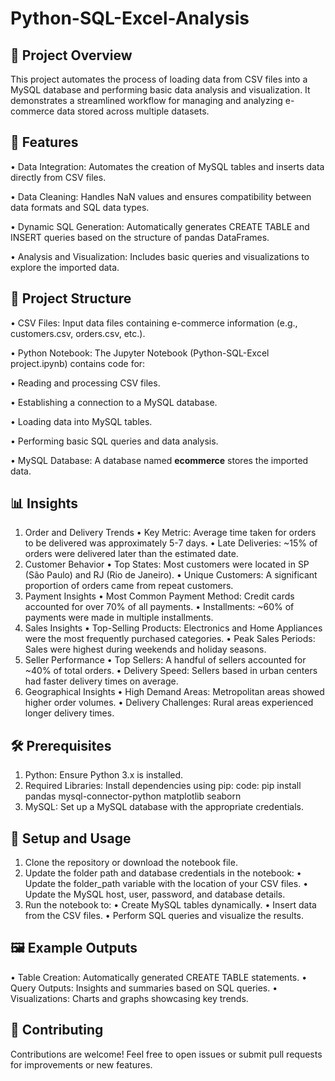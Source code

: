 # Python-SQL-Excel-Analysis
## 📝 Project Overview
This project automates the process of loading data from CSV files into a MySQL database and performing basic data analysis and visualization. It demonstrates a streamlined workflow for managing and analyzing e-commerce data stored across multiple datasets.

## 🚀 Features
• Data Integration: Automates the creation of MySQL tables and inserts data directly from CSV files.

• Data Cleaning: Handles NaN values and ensures compatibility between data formats and SQL data types.

• Dynamic SQL Generation: Automatically generates CREATE TABLE and INSERT queries based on the structure of pandas DataFrames.

• Analysis and Visualization: Includes basic queries and visualizations to explore the imported data.

## 📁 Project Structure
• CSV Files: Input data files containing e-commerce information (e.g., customers.csv, orders.csv, etc.).

• Python Notebook: The Jupyter Notebook (Python-SQL-Excel project.ipynb) contains code for:

 • Reading and processing CSV files.

 • Establishing a connection to a MySQL database.

 • Loading data into MySQL tables.

 • Performing basic SQL queries and data analysis.

• MySQL Database: A database named **ecommerce** stores the imported data.

## 📊 Insights
1. Order and Delivery Trends
• Key Metric: Average time taken for orders to be delivered was approximately 5-7 days.
• Late Deliveries: ~15% of orders were delivered later than the estimated date.
2. Customer Behavior
• Top States: Most customers were located in SP (São Paulo) and RJ (Rio de Janeiro).
• Unique Customers: A significant proportion of orders came from repeat customers.
3. Payment Insights
• Most Common Payment Method: Credit cards accounted for over 70% of all payments.
• Installments: ~60% of payments were made in multiple installments.
4. Sales Insights
• Top-Selling Products: Electronics and Home Appliances were the most frequently purchased categories.
• Peak Sales Periods: Sales were highest during weekends and holiday seasons.
5. Seller Performance
• Top Sellers: A handful of sellers accounted for ~40% of total orders.
• Delivery Speed: Sellers based in urban centers had faster delivery times on average.
6. Geographical Insights
• High Demand Areas: Metropolitan areas showed higher order volumes.
• Delivery Challenges: Rural areas experienced longer delivery times.

## 🛠️ Prerequisites
1. Python: Ensure Python 3.x is installed.
2. Required Libraries: Install dependencies using pip:
code:
pip install pandas mysql-connector-python matplotlib seaborn
3. MySQL: Set up a MySQL database with the appropriate credentials.
## 🔧 Setup and Usage
1. Clone the repository or download the notebook file.
2. Update the folder path and database credentials in the notebook:
• Update the folder_path variable with the location of your CSV files.
• Update the MySQL host, user, password, and database details.
3. Run the notebook to:
• Create MySQL tables dynamically.
• Insert data from the CSV files.
• Perform SQL queries and visualize the results.

## 🖼️ Example Outputs
• Table Creation: Automatically generated CREATE TABLE statements.
• Query Outputs: Insights and summaries based on SQL queries.
• Visualizations: Charts and graphs showcasing key trends.

## 🤝 Contributing
Contributions are welcome! Feel free to open issues or submit pull requests for improvements or new features.
